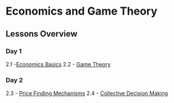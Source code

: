 # Economics and Game Theory

## Lessons Overview
### Day 1

2.1 -[Economics Basics](./2.1-Economics_Basics)
2.2 - [Game Theory](./2.2-Game_Theory)

### Day 2

2.3 - [Price Finding Mechanisms](./2.3-Price_Finding_Mechanisms)
2.4 - [Collective Decision Making](./2.4-Collective_Decision_Making)
